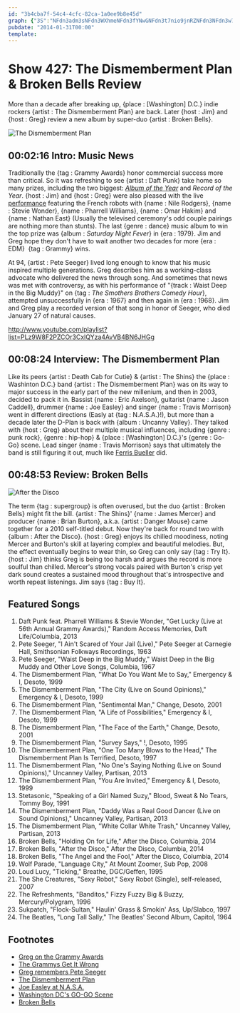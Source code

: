 ```yaml
---
id: "3b4cba7f-54c4-4cfc-82ca-1a0ee9b8e45d"
graph: {"3S":"NFdn3adm3sNFdn3WXhmeNFdn3fYNwGNFdn3t7nio9jnRZNFdn3NFdn3w7GalBDdXjNFdn3BH3N2NFdn3KEb0fNPHVpKEb0fpkADNNPHVppkADN","E0":"BEcSjBFoiVBFoiVd6MXnBFoiVe5y3HBFoiVDlE4BBFoiVErlCU","29H":"S0XQyaSc9EBIuTWS0XQyBBmpVS0XQyBHm1Gdhnxe97qipX6cfd"}
pubdate: "2014-01-31T00:00"
template: 
---
```






# Show 427: The Dismemberment Plan & Broken Bells Review

More than a decade after breaking up, {place : [Washington] D.C.} indie rockers {artist : The Dismemberment Plan} are back. Later {host : Jim} and {host : Greg} review a new album by super-duo {artist : Broken Bells}.

![The Dismemberment Plan](https://static.soundopinions.org/images/2014/dismemberment_web.jpg)



## 00:02:16 Intro: Music News

Traditionally the {tag : Grammy Awards} honor commercial success more than critical. So it was refreshing to see {artist : Daft Punk} take home so many prizes, including the two biggest: [*Album of the Year*](http://www.grammy.com/videos/daft-punk-win-album-of-the-year) and *Record of the Year*. {host : Jim} and {host : Greg} were also pleased with the live [performance](http://www.hollywoodreporter.com/news/daft-punk-stevie-wonder-pharrell-674151) featuring the French robots with {name : Nile Rodgers}, {name : Stevie Wonder}, {name : Pharrell Williams}, {name : Omar Hakim} and {name : Nathan East} (Usually the televised ceremony's odd couple pairings are nothing more than stunts). The last {genre : dance} music album to win the top prize was {album : *Saturday Night Fever*} in {era : 1979}. Jim and Greg hope they don't have to wait another two decades for more {era : EDM}  {tag : Grammy} wins.

At 94, {artist : Pete Seeger} lived long enough to know that his music inspired multiple generations. Greg describes him as a working-class advocate who delivered the news through song. And sometimes that news was met with controversy, as with his performance of "{track : Waist Deep in the Big Muddy}" on {tag : *The Smothers Brothers Comedy Hour*}, attempted unsuccessfully in {era : 1967} and then again in {era : 1968}. Jim and Greg play a recorded version of that song in honor of Seeger, who died January 27 of natural causes.

http://www.youtube.com/playlist?list=PLz9W8F2PZCOr3CxlQYza4AvVB4BN6JHGg



## 00:08:24 Interview: The Dismemberment Plan

Like its peers {artist : Death Cab for Cutie} & {artist : The Shins} the {place : Washinton D.C.} band {artist : The Dismemberment Plan} was on its way to major success in the early part of the new millenium, and then in 2003, decided to pack it in. Bassist {name : Eric Axelson}, guitarist {name : Jason Caddell}, drummer {name : Joe Easley} and singer {name : Travis Morrison} went in different directions (Easly at {tag : N.A.S.A.}!), but more than a decade later the D-Plan is back with {album : Uncanny Valley}. They talked with {host : Greg} about their multiple musical influences, including {genre : punk rock}, {genre : hip-hop} & {place : [Washington] D.C.}'s {genre : Go-Go} scene. Lead singer {name : Travis Morrison} says that ultimately the band is still figuring it out, much like [Ferris Bueller](http://www.youtube.com/watch?v=ATkUqWssSGc) did.



## 00:48:53 Review: Broken Bells

![After the Disco](https://static.soundopinions.org/assets/427/29H0.jpg)

The term {tag : supergroup} is often overused, but the duo {artist : Broken Bells} might fit the bill. {artist : The Shins}' {name : James Mercer} and producer {name : Brian Burton}, a.k.a. {artist : Danger Mouse} came together for a 2010 self-titled debut. Now they're back for round two with {album : After the Disco}. {host : Greg} enjoys its chilled moodiness, noting Mercer and Burton's skill at layering complex and beautiful melodies. But, the effect eventually begins to wear thin, so Greg can only say {tag : Try It}. {host : Jim} thinks Greg is being too harsh and argues the record is more soulful than chilled. Mercer's strong vocals paired with Burton's crisp yet dark sound creates a sustained mood throughout that's introspective and worth repeat listenings. Jim says {tag : Buy It}.



## Featured Songs

1. Daft Punk feat. Pharrell Williams & Stevie Wonder, "Get Lucky (Live at 56th Annual Grammy Awards)," Random Access Memories, Daft Life/Columbia, 2013
2. Pete Seeger, "I Ain't Scared of Your Jail (Live)," Pete Seeger at Carnegie Hall, Smithsonian Folkways Recordings, 1963
3. Pete Seeger, "Waist Deep in the Big Muddy," Waist Deep in the Big Muddy and Other Love Songs, Columbia, 1967
4. The Dismemberment Plan, "What Do You Want Me to Say," Emergency & I, Desoto, 1999
5. The Dismemberment Plan, "The City (Live on Sound Opinions)," Emergency & I, Desoto, 1999
6. The Dismemberment Plan, "Sentimental Man," Change, Desoto, 2001
7. The Dismemberment Plan, "A Life of Possibilities," Emergency & I, Desoto, 1999
8. The Dismemberment Plan, "The Face of the Earth," Change, Desoto, 2001
9. The Dismemberment Plan, "Survey Says," !, Desoto, 1995
10. The Dismemberment Plan, "One Too Many Blows to the Head," The Dismemberment Plan Is Terrified, Desoto, 1997
11. The Dismemberment Plan, "No One's Saying Nothing (Live on Sound Opinions)," Uncanney Valley, Partisan, 2013
12. The Dismemberment Plan, "You Are Invited," Emergency & I, Desoto, 1999
13. Stetasonic, "Speaking of a Girl Named Suzy," Blood, Sweat & No Tears, Tommy Boy, 1991
14. The Dismemberment Plan, "Daddy Was a Real Good Dancer (Live on Sound Opinions)," Uncanney Valley, Partisan, 2013
15. The Dismemberment Plan, "White Collar White Trash," Uncanney Valley, Partisan, 2013
16. Broken Bells, "Holding On for Life," After the Disco, Columbia, 2014
17. Broken Bells, "After the Disco," After the Disco, Columbia, 2014
18. Broken Bells, "The Angel and the Fool," After the Disco, Columbia, 2014
19. Wolf Parade, "Language City," At Mount Zoomer, Sub Pop, 2008
20. Loud Lucy, "Ticking," Breathe, DGC/Geffen, 1995
21. The She Creatures, "Sexy Robot," Sexy Robot (Single), self-released, 2007
22. The Refreshments, "Banditos," Fizzy Fuzzy Big & Buzzy, Mercury/Polygram, 1996
23. Sukpatch, "Flock-Sultan," Haulin' Grass & Smokin' Ass, Up/Slabco, 1997
24. The Beatles, "Long Tall Sally," The Beatles' Second Album, Capitol, 1964



## Footnotes

- [Greg on the Grammy Awards](http://www.chicagotribune.com/entertainment/music/turnitup/chi-grammy-awards-20140126,0,2284661.story)
- [The Grammys Get It Wrong](http://www.bbc.com/culture/story/20140123-why-do-the-grammys-get-it-wrong)
- [Greg remembers Pete Seeger](http://articles.chicagotribune.com/2014-01-28/entertainment/chi-pete-seeger-appreciation-20140128_1_folk-songs-pete-seeger-charles-seeger)
- [The Dismemberment Plan](http://dismembermentplan.com/)
- [Joe Easley at N.A.S.A.](http://www.nasa.gov/centers/goddard/about/people/easley-og.html)
- [Washington DC's GO-GO Scene](http://www.allmusic.com/style/go-go-ma0000004428)
- [Broken Bells](http://www.brokenbells.com/)